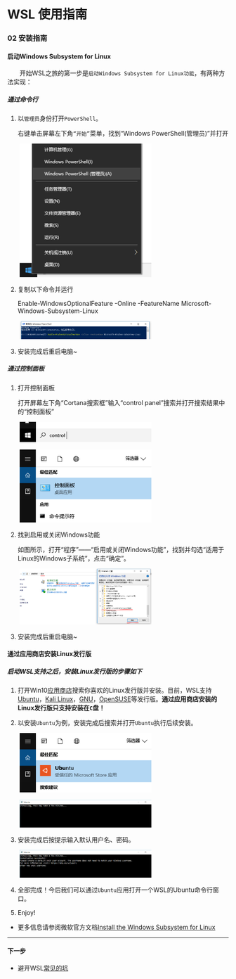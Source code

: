 # WSL 使用指南

### 02 安装指南

#### 启动Windows Subsystem for Linux

&emsp;&emsp;开始WSL之旅的第一步是`启动Windows Subsystem for Linux功能`，有两种方法实现：

##### 通过命令行

1. 以`管理员`身份打开`PowerShell`。

    右键单击屏幕左下角`“开始”`菜单，找到“Windows PowerShell(管理员)”并打开

&emsp;&emsp;<img width="300" src="../images/02-安装配置/open-powershell.png">

2. 复制以下命令并运行

    Enable-WindowsOptionalFeature -Online -FeatureName Microsoft-Windows-Subsystem-Linux

&emsp;&emsp;<img width="300" src="../images/02-安装配置/input-command.png">

3. 安装完成后重启电脑~

##### 通过控制面板

1. 打开控制面板

    打开屏幕左下角“Cortana搜索框”输入“control panel”搜索并打开搜索结果中的“控制面板”

&emsp;&emsp;<img width="300" src="../images/02-安装配置/control-panel.png">

&emsp;&emsp;<img width="300" src="../images/02-安装配置/search-result.png">

2. 找到启用或关闭Windows功能

    如图所示，打开“程序”——“启用或关闭Windows功能”，找到并勾选“适用于Linux的Windows子系统”，点击“确定”。

&emsp;&emsp;<img width="300" src="../images/02-安装配置/open-wsl.png">

3. 安装完成后重启电脑~

#### 通过应用商店安装Linux发行版

##### 启动WSL支持之后，安装Linux发行版的步骤如下

1. 打开Win10[应用商店][MSStore]搜索你喜欢的Linux发行版并安装。目前，WSL支持[Ubuntu][ubuntu-l]，[Kali Linux][kali-l]，[GNU][GNU-l]，[OpenSUSE][suse-l]等发行版。**通过应用商店安装的Linux发行版只支持安装在`C`盘！**

2. 以安装`Ubuntu`为例，安装完成后搜索并打开`Ubuntu`执行后续安装。

&emsp;&emsp;<img width="300" src="../images/02-安装配置/ubuntu-open.png">

&emsp;&emsp;<img width="300" src="../images/02-安装配置/ubuntu-install.png">

3. 安装完成后按提示输入默认用户名、密码。

&emsp;&emsp;<img width="300" src="../images/02-安装配置/ubuntu-finish.png">

4. 全部完成！今后我们可以通过`Ubuntu`应用打开一个WSL的Ubuntu命令行窗口。

5. Enjoy!


* 更多信息请参阅微软官方文档[Install the Windows Subsystem for Linux](https://docs.microsoft.com/en-us/windows/wsl/install-win10)

---
#### 下一步

* 避开WSL[常见的坑](03-避免的坑.md)

[MSStore]:https://www.microsoft.com/zh-cn/store/apps/

[ubuntu-l]:https://www.microsoft.com/zh-cn/store/p/ubuntu/9nblggh4msv6

[kali-l]:https://www.microsoft.com/zh-cn/store/p/kali-linux/9pkr34tncv07

[suse-l]:https://www.microsoft.com/zh-cn/store/p/opensuse-leap-42/9njvjts82tjx

[GNU-l]:https://www.microsoft.com/zh-cn/store/p/debian-gnu-linux/9msvkqc78pk6